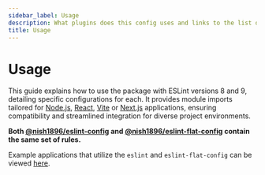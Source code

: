 ```yaml
---
sidebar_label: Usage
description: What plugins does this config uses and links to the list of all rules for these plugins.
title: Usage
---
```


# Usage

This guide explains how to use the package with ESLint versions 8 and 9, detailing specific configurations for each. It provides module imports tailored for [Node.js](https://nodejs.org/en), [React](https://react.dev/), [Vite](https://vite.dev/) or [Next.js](https://nextjs.org/) applications, ensuring compatibility and streamlined integration for diverse project environments.

**Both [@nish1896/eslint-config](https://www.npmjs.com/package/@nish1896/eslint-config) and [@nish1896/eslint-flat-config](https://www.npmjs.com/package/@nish1896/eslint-flat-config) contain the same set of rules.** 

Example applications that utilize the `eslint` and `eslint-flat-config` can be viewed [here](https://github.com/nishkohli96/eslint-config/tree/main/examples).
